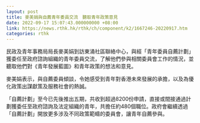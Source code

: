 ```yaml
---
layout: post
title: 麥美娟與自薦青年委員交流　聽取青年政策意見
date: 2022-09-17 15:07:43.000000000 +08:00
link: https://news.rthk.hk/rthk/ch/component/k2/1667246-20220917.htm
categories: rthk
---
```


民政及青年事務局局長麥美娟到訪東涌社區聯絡中心，與經「青年委員自薦計劃」獲委任至政府諮詢組織的青年委員交流，了解他們參與相關委員會工作的情況，並聽取他們對《青年發展藍圖》和青年政策的想法和意見。

麥美娟表示，與自薦委員傾談，令她感受到青年對香港未來發展的承擔，以及為優化政策出謀獻策及服務社會的熱誠。

「自薦計劃」至今已先後推出五期，共收到超過8200份申請，直接或間接通過計劃獲委任至政府諮詢及法定組織的青年，共擔任約480個職位。政府會繼續透過「自薦計劃」開放更多涉及不同政策範疇的委員會，讓青年自薦參與。
